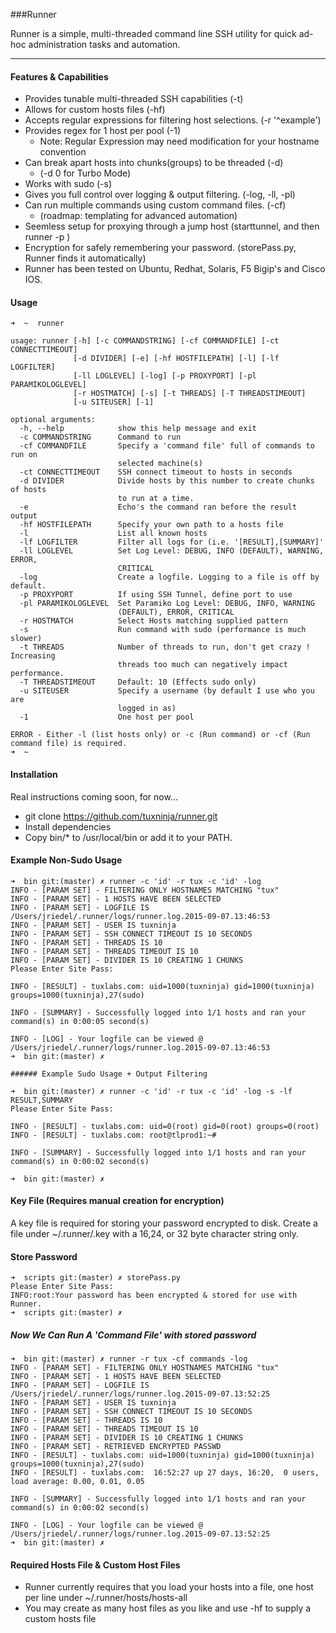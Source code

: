 ###Runner

Runner is a simple, multi-threaded command line SSH utility for quick ad-hoc administration tasks and automation.  

---
#### Features & Capabilities

* Provides tunable multi-threaded SSH capabilities (-t) 
* Allows for custom hosts files (-hf)
* Accepts regular expressions for filtering host selections. (-r '^example') 
* Provides regex for 1 host per pool (-1) 
    * Note: Regular Expression may need modification for your hostname convention
* Can break apart hosts into chunks(groups) to be threaded (-d)
    * (-d 0 for Turbo Mode)  
* Works with sudo (-s) 
* Gives you full control over logging & output filtering. (-log, -ll, -pl) 
* Can run multiple commands using custom command files. (-cf)  
    * (roadmap: templating for advanced automation) 
* Seemless setup for proxying through a jump host (starttunnel, and then runner -p <port>)
* Encryption for safely remembering your password. (storePass.py, Runner finds it automatically) 
* Runner has been tested on Ubuntu, Redhat, Solaris, F5 Bigip's and Cisco IOS. 

#### Usage

    ➜  ~  runner
    
    usage: runner [-h] [-c COMMANDSTRING] [-cf COMMANDFILE] [-ct CONNECTTIMEOUT]
                  [-d DIVIDER] [-e] [-hf HOSTFILEPATH] [-l] [-lf LOGFILTER]
                  [-ll LOGLEVEL] [-log] [-p PROXYPORT] [-pl PARAMIKOLOGLEVEL]
                  [-r HOSTMATCH] [-s] [-t THREADS] [-T THREADSTIMEOUT]
                  [-u SITEUSER] [-1]
    
    optional arguments:
      -h, --help            show this help message and exit
      -c COMMANDSTRING      Command to run
      -cf COMMANDFILE       Specify a 'command file' full of commands to run on
                            selected machine(s)
      -ct CONNECTTIMEOUT    SSH connect timeout to hosts in seconds
      -d DIVIDER            Divide hosts by this number to create chunks of hosts
                            to run at a time.
      -e                    Echo's the command ran before the result output
      -hf HOSTFILEPATH      Specify your own path to a hosts file
      -l                    List all known hosts
      -lf LOGFILTER         Filter all logs for (i.e. '[RESULT],[SUMMARY]'
      -ll LOGLEVEL          Set Log Level: DEBUG, INFO (DEFAULT), WARNING, ERROR,
                            CRITICAL
      -log                  Create a logfile. Logging to a file is off by default.
      -p PROXYPORT          If using SSH Tunnel, define port to use
      -pl PARAMIKOLOGLEVEL  Set Paramiko Log Level: DEBUG, INFO, WARNING
                            (DEFAULT), ERROR, CRITICAL
      -r HOSTMATCH          Select Hosts matching supplied pattern
      -s                    Run command with sudo (performance is much slower)
      -t THREADS            Number of threads to run, don't get crazy ! Increasing
                            threads too much can negatively impact performance.
      -T THREADSTIMEOUT     Default: 10 (Effects sudo only)
      -u SITEUSER           Specify a username (by default I use who you are
                            logged in as)
      -1                    One host per pool
    
    ERROR - Either -l (list hosts only) or -c (Run command) or -cf (Run command file) is required.
    ➜  ~  
    
#### Installation

Real instructions coming soon, for now... 

* git clone https://github.com/tuxninja/runner.git
* Install dependencies
* Copy bin/* to /usr/local/bin or add it to your PATH.

#### Example Non-Sudo Usage

    ➜  bin git:(master) ✗ runner -c 'id' -r tux -c 'id' -log
    INFO - [PARAM SET] - FILTERING ONLY HOSTNAMES MATCHING "tux"
    INFO - [PARAM SET] - 1 HOSTS HAVE BEEN SELECTED
    INFO - [PARAM SET] - LOGFILE IS /Users/jriedel/.runner/logs/runner.log.2015-09-07.13:46:53
    INFO - [PARAM SET] - USER IS tuxninja
    INFO - [PARAM SET] - SSH CONNECT TIMEOUT IS 10 SECONDS
    INFO - [PARAM SET] - THREADS IS 10
    INFO - [PARAM SET] - THREADS TIMEOUT IS 10
    INFO - [PARAM SET] - DIVIDER IS 10 CREATING 1 CHUNKS
    Please Enter Site Pass: 
    
    INFO - [RESULT] - tuxlabs.com: uid=1000(tuxninja) gid=1000(tuxninja) groups=1000(tuxninja),27(sudo)
    
    INFO - [SUMMARY] - Successfully logged into 1/1 hosts and ran your command(s) in 0:00:05 second(s)
    
    INFO - [LOG] - Your logfile can be viewed @ /Users/jriedel/.runner/logs/runner.log.2015-09-07.13:46:53
    ➜  bin git:(master) ✗ 
    
    ###### Example Sudo Usage + Output Filtering
    
    ➜  bin git:(master) ✗ runner -c 'id' -r tux -c 'id' -log -s -lf RESULT,SUMMARY
    Please Enter Site Pass: 
    
    INFO - [RESULT] - tuxlabs.com: uid=0(root) gid=0(root) groups=0(root)
    INFO - [RESULT] - tuxlabs.com: root@tlprod1:~#
    
    INFO - [SUMMARY] - Successfully logged into 1/1 hosts and ran your command(s) in 0:00:02 second(s)
    
    ➜  bin git:(master) ✗ 

#### Key File (Requires manual creation for encryption) 

A key file is required for storing your password encrypted to disk. Create a file under ~/.runner/.key with a 16,24, or 32 byte character string only.

#### Store Password 

    ➜  scripts git:(master) ✗ storePass.py
    Please Enter Site Pass: 
    INFO:root:Your password has been encrypted & stored for use with Runner.
    ➜  scripts git:(master) ✗ 


##### Now We Can Run A 'Command File' with stored password 

    ➜  bin git:(master) ✗ runner -r tux -cf commands -log 
    INFO - [PARAM SET] - FILTERING ONLY HOSTNAMES MATCHING "tux"
    INFO - [PARAM SET] - 1 HOSTS HAVE BEEN SELECTED
    INFO - [PARAM SET] - LOGFILE IS /Users/jriedel/.runner/logs/runner.log.2015-09-07.13:52:25
    INFO - [PARAM SET] - USER IS tuxninja
    INFO - [PARAM SET] - SSH CONNECT TIMEOUT IS 10 SECONDS
    INFO - [PARAM SET] - THREADS IS 10
    INFO - [PARAM SET] - THREADS TIMEOUT IS 10
    INFO - [PARAM SET] - DIVIDER IS 10 CREATING 1 CHUNKS
    INFO - [PARAM SET] - RETRIEVED ENCRYPTED PASSWD
    INFO - [RESULT] - tuxlabs.com: uid=1000(tuxninja) gid=1000(tuxninja) groups=1000(tuxninja),27(sudo)
    INFO - [RESULT] - tuxlabs.com:  16:52:27 up 27 days, 16:20,  0 users,  load average: 0.00, 0.01, 0.05
    
    INFO - [SUMMARY] - Successfully logged into 1/1 hosts and ran your command(s) in 0:00:02 second(s)
    
    INFO - [LOG] - Your logfile can be viewed @ /Users/jriedel/.runner/logs/runner.log.2015-09-07.13:52:25
    ➜  bin git:(master) ✗ 

#### Required Hosts File & Custom Host Files

- Runner currently requires that you load your hosts into a file, one host per line under ~/.runner/hosts/hosts-all 
- You may create as many host files as you like and use -hf to supply a custom hosts file